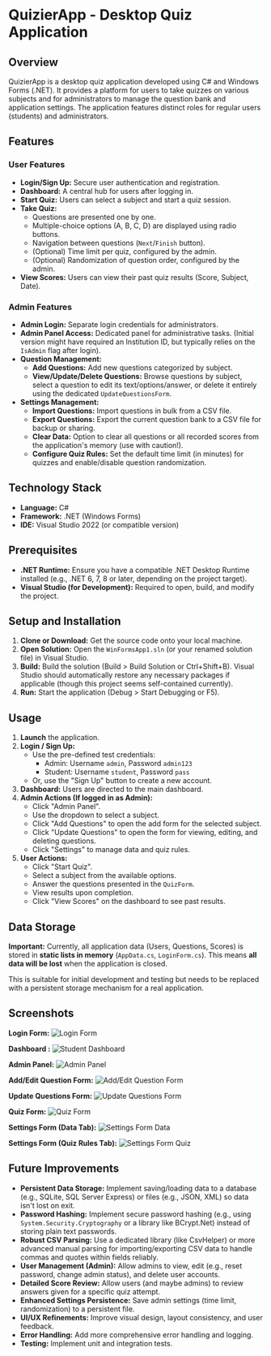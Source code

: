 # QuizierApp - Desktop Quiz Application

## Overview

QuizierApp is a desktop quiz application developed using C# and Windows Forms (.NET). It provides a platform for users to take quizzes on various subjects and for administrators to manage the question bank and application settings. The application features distinct roles for regular users (students) and administrators.

## Features

### User Features
*   **Login/Sign Up:** Secure user authentication and registration.
*   **Dashboard:** A central hub for users after logging in.
*   **Start Quiz:** Users can select a subject and start a quiz session.
*   **Take Quiz:**
    *   Questions are presented one by one.
    *   Multiple-choice options (A, B, C, D) are displayed using radio buttons.
    *   Navigation between questions (`Next`/`Finish` button).
    *   (Optional) Time limit per quiz, configured by the admin.
    *   (Optional) Randomization of question order, configured by the admin.
*   **View Scores:** Users can view their past quiz results (Score, Subject, Date).

### Admin Features
*   **Admin Login:** Separate login credentials for administrators.
*   **Admin Panel Access:** Dedicated panel for administrative tasks. (Initial version might have required an Institution ID, but typically relies on the `IsAdmin` flag after login).
*   **Question Management:**
    *   **Add Questions:** Add new questions categorized by subject.
    *   **View/Update/Delete Questions:** Browse questions by subject, select a question to edit its text/options/answer, or delete it entirely using the dedicated `UpdateQuestionsForm`.
*   **Settings Management:**
    *   **Import Questions:** Import questions in bulk from a CSV file.
    *   **Export Questions:** Export the current question bank to a CSV file for backup or sharing.
    *   **Clear Data:** Option to clear all questions or all recorded scores from the application's memory (use with caution!).
    *   **Configure Quiz Rules:** Set the default time limit (in minutes) for quizzes and enable/disable question randomization.

## Technology Stack

*   **Language:** C#
*   **Framework:** .NET (Windows Forms)
*   **IDE:** Visual Studio 2022 (or compatible version)

## Prerequisites

*   **.NET Runtime:** Ensure you have a compatible .NET Desktop Runtime installed (e.g., .NET 6, 7, 8 or later, depending on the project target).
*   **Visual Studio (for Development):** Required to open, build, and modify the project.

## Setup and Installation

1.  **Clone or Download:** Get the source code onto your local machine.
2.  **Open Solution:** Open the `WinFormsApp1.sln` (or your renamed solution file) in Visual Studio.
3.  **Build:** Build the solution (Build > Build Solution or Ctrl+Shift+B). Visual Studio should automatically restore any necessary packages if applicable (though this project seems self-contained currently).
4.  **Run:** Start the application (Debug > Start Debugging or F5).

## Usage

1.  **Launch** the application.
2.  **Login / Sign Up:**
    *   Use the pre-defined test credentials:
        *   Admin: Username `admin`, Password `admin123`
        *   Student: Username `student`, Password `pass`
    *   Or, use the "Sign Up" button to create a new account.
3.  **Dashboard:** Users are directed to the main dashboard.
4.  **Admin Actions (If logged in as Admin):**
    *   Click "Admin Panel".
    *   Use the dropdown to select a subject.
    *   Click "Add Questions" to open the add form for the selected subject.
    *   Click "Update Questions" to open the form for viewing, editing, and deleting questions.
    *   Click "Settings" to manage data and quiz rules.
5.  **User Actions:**
    *   Click "Start Quiz".
    *   Select a subject from the available options.
    *   Answer the questions presented in the `QuizForm`.
    *   View results upon completion.
    *   Click "View Scores" on the dashboard to see past results.

## Data Storage

**Important:** Currently, all application data (Users, Questions, Scores) is stored in **static lists in memory** (`AppData.cs`, `LoginForm.cs`). This means **all data will be lost** when the application is closed.

This is suitable for initial development and testing but needs to be replaced with a persistent storage mechanism for a real application.

## Screenshots



**Login Form:**
![Login Form](images/login.jpg)

**Dashboard :**
![Student Dashboard](images/dashboard.jpg)

**Admin Panel:**
![Admin Panel](images/adminPanel.jpg)

**Add/Edit Question Form:**
![Add/Edit Question Form](images/addNewQuestion.jpg)

**Update Questions Form:**
![Update Questions Form](images/updateQuestion.jpg)

**Quiz Form:**
![Quiz Form](images/quizForm.jpg)

**Settings Form (Data Tab):**
![Settings Form Data](images/adminSettings_dataManagement.jpg)

**Settings Form (Quiz Rules Tab):**
![Settings Form Quiz](images/adminSettings_quizRules.jpg)

## Future Improvements

*   **Persistent Data Storage:** Implement saving/loading data to a database (e.g., SQLite, SQL Server Express) or files (e.g., JSON, XML) so data isn't lost on exit.
*   **Password Hashing:** Implement secure password hashing (e.g., using `System.Security.Cryptography` or a library like BCrypt.Net) instead of storing plain text passwords.
*   **Robust CSV Parsing:** Use a dedicated library (like CsvHelper) or more advanced manual parsing for importing/exporting CSV data to handle commas and quotes within fields reliably.
*   **User Management (Admin):** Allow admins to view, edit (e.g., reset password, change admin status), and delete user accounts.
*   **Detailed Score Review:** Allow users (and maybe admins) to review answers given for a specific quiz attempt.
*   **Enhanced Settings Persistence:** Save admin settings (time limit, randomization) to a persistent file.
*   **UI/UX Refinements:** Improve visual design, layout consistency, and user feedback.
*   **Error Handling:** Add more comprehensive error handling and logging.
*   **Testing:** Implement unit and integration tests.
